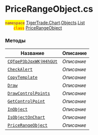 
# PriceRangeObject.cs
<mark style="color:purple;">`namespace`</mark> [TigerTrade.Chart](../../../../TigerTrade.Chart.md).[Objects](../../../../TigerTrade.Chart/Objects.md).[List](../../../../TigerTrade.Chart/Objects/List.md)  
&nbsp;&nbsp;&nbsp;&nbsp;&nbsp;&nbsp;&nbsp;<mark style="color:red;">`class`</mark> [PriceRangeObject](../PriceRangeObject.cs.md)

### Методы
| Название | Описание |
| --- | --- |
| [`CQTqeP3bJqxWKjH4hGUt`](./Методы/CQTqeP3bJqxWKjH4hGUt.md) | *Описание* |
| [`CheckAlert`](./Методы/CheckAlert.md) | *Описание* |
| [`CopyTemplate`](./Методы/CopyTemplate.md) | *Описание* |
| [`Draw`](./Методы/Draw.md) | *Описание* |
| [`DrawControlPoints`](./Методы/DrawControlPoints.md) | *Описание* |
| [`GetControlPoint`](./Методы/GetControlPoint.md) | *Описание* |
| [`InObject`](./Методы/InObject.md) | *Описание* |
| [`IsObjectOnChart`](./Методы/IsObjectOnChart.md) | *Описание* |
| [`PriceRangeObject`](./Методы/PriceRangeObject.md) | *Описание* |
